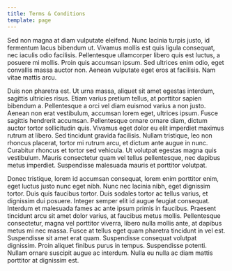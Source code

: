 ```yaml
---
title: Terms & Conditions
template: page
---
```


Sed non magna at diam vulputate eleifend. Nunc lacinia turpis justo, id fermentum lacus bibendum ut. Vivamus mollis est quis ligula consequat, nec iaculis odio facilisis. Pellentesque ullamcorper libero quis est luctus, a posuere mi mollis. Proin quis accumsan ipsum. Sed ultrices enim odio, eget convallis massa auctor non. Aenean vulputate eget eros at facilisis. Nam vitae mattis arcu.

Duis non pharetra est. Ut urna massa, aliquet sit amet egestas interdum, sagittis ultricies risus. Etiam varius pretium tellus, at porttitor sapien bibendum a. Pellentesque a orci vel diam euismod varius a non justo. Aenean non erat vestibulum, accumsan lorem eget, ultrices ipsum. Fusce sagittis hendrerit accumsan. Pellentesque ornare ornare diam, dictum auctor tortor sollicitudin quis. Vivamus eget dolor eu elit imperdiet maximus rutrum at libero. Sed tincidunt gravida facilisis. Nullam tristique, leo non rhoncus placerat, tortor mi rutrum arcu, et dictum ante augue in nunc. Curabitur rhoncus et tortor sed vehicula. Ut volutpat egestas magna quis vestibulum. Mauris consectetur quam vel tellus pellentesque, nec dapibus metus imperdiet. Suspendisse malesuada mauris et porttitor volutpat.

Donec tristique, lorem id accumsan consequat, lorem enim porttitor enim, eget luctus justo nunc eget nibh. Nunc nec lacinia nibh, eget dignissim tortor. Duis quis faucibus tortor. Duis sodales tortor ac tellus varius, et dignissim dui posuere. Integer semper elit id augue feugiat consequat. Interdum et malesuada fames ac ante ipsum primis in faucibus. Praesent tincidunt arcu sit amet dolor varius, at faucibus metus mollis. Pellentesque consectetur, magna vel porttitor viverra, libero nulla mollis ante, at dapibus metus mi nec massa. Fusce at tellus eget quam pharetra tincidunt in vel est. Suspendisse sit amet erat quam. Suspendisse consequat volutpat dignissim. Proin aliquet finibus purus in tempus. Suspendisse potenti. Nullam ornare suscipit augue ac interdum. Nulla eu nulla ac diam mattis porttitor at dignissim est. 